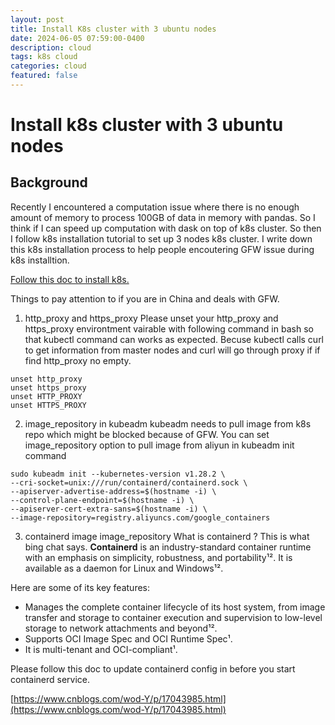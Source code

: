```yaml
---
layout: post
title: Install K8s cluster with 3 ubuntu nodes
date: 2024-06-05 07:59:00-0400
description: cloud
tags: k8s cloud   
categories: cloud
featured: false
---
```



# Install k8s cluster with 3 ubuntu nodes

## Background 
Recently I encountered a computation issue where there is no enough amount of 
memory to process 100GB of data in memory with pandas.
So I think if I can speed up computation with dask on top of k8s cluster.
So then I follow k8s installation tutorial to set up 3  nodes k8s cluster.
I write down this k8s installation process to help people encoutering GFW issue 
during k8s installtion.


[Follow this doc to install k8s.](https://www.cherryservers.com/blog/install-kubernetes-on-ubuntu)

Things to pay attention to if you are in China and deals with GFW.
1. http_proxy and https_proxy
Please unset your http_proxy and https_proxy environtment vairable 
with following command in bash so that 
kubectl command can works as expected. Becuse kubectl calls curl 
to get information from master nodes and curl will go through 
proxy if if find http_proxy no empty.
```
unset http_proxy
unset https_proxy
unset HTTP_PROXY
unset HTTPS_PROXY
```


2. image_repository in kubeadm
kubeadm needs to pull image from k8s repo which might be blocked 
because of GFW. You can set image_repository option to 
pull image from aliyun in kubeadm init 
command
```
sudo kubeadm init --kubernetes-version v1.28.2 \
--cri-socket=unix:///run/containerd/containerd.sock \
--apiserver-advertise-address=$(hostname -i) \
--control-plane-endpoint=$(hostname -i) \
--apiserver-cert-extra-sans=$(hostname -i) \
--image-repository=registry.aliyuncs.com/google_containers
```

3. containerd image image_repository 
What is containerd ?
This is what bing chat says.
**Containerd** is an industry-standard container runtime with an emphasis on simplicity, robustness, and portability¹². It is available as a daemon for Linux and Windows¹². 

Here are some of its key features:
- Manages the complete container lifecycle of its host system, from image transfer and storage to container execution and supervision to low-level storage to network attachments and beyond¹².
- Supports OCI Image Spec and OCI Runtime Spec¹.
- It is multi-tenant and OCI-compliant¹.

Please follow this doc to update containerd config in before you
start containerd service.

[https://www.cnblogs.com/wod-Y/p/17043985.html](https://www.cnblogs.com/wod-Y/p/17043985.html)







